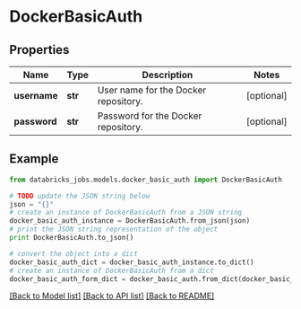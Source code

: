 # DockerBasicAuth


## Properties
Name | Type | Description | Notes
------------ | ------------- | ------------- | -------------
**username** | **str** | User name for the Docker repository. | [optional] 
**password** | **str** | Password for the Docker repository. | [optional] 

## Example

```python
from databricks_jobs.models.docker_basic_auth import DockerBasicAuth

# TODO update the JSON string below
json = "{}"
# create an instance of DockerBasicAuth from a JSON string
docker_basic_auth_instance = DockerBasicAuth.from_json(json)
# print the JSON string representation of the object
print DockerBasicAuth.to_json()

# convert the object into a dict
docker_basic_auth_dict = docker_basic_auth_instance.to_dict()
# create an instance of DockerBasicAuth from a dict
docker_basic_auth_form_dict = docker_basic_auth.from_dict(docker_basic_auth_dict)
```
[[Back to Model list]](../README.md#documentation-for-models) [[Back to API list]](../README.md#documentation-for-api-endpoints) [[Back to README]](../README.md)


